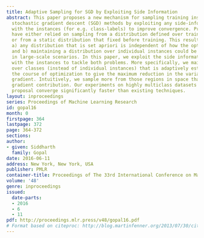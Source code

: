 ```yaml
---
title: Adaptive Sampling for SGD by Exploiting Side Information
abstract: This paper proposes a new mechanism for sampling training instances for
  stochastic gradient descent (SGD) methods by exploiting any side-information associated
  with the instances (for e.g. class-labels) to improve convergence. Previous methods
  have either relied on sampling from a distribution defined over training instances
  or from a static distribution that fixed before training. This results in two problems
  a) any distribution that is set apriori is independent of how the optimization progresses
  and b) maintaining a distribution over individual instances could be infeasible
  in large-scale scenarios. In this paper, we exploit the side information associated
  with the instances to tackle both problems. More specifically, we maintain a distribution
  over classes (instead of individual instances) that is adaptively estimated during
  the course of optimization to give the maximum reduction in the variance of the
  gradient. Intuitively, we sample more from those regions in space that have a \textitlarger
  gradient contribution. Our experiments on highly multiclass datasets show that our
  proposal converge significantly faster than existing techniques.
layout: inproceedings
series: Proceedings of Machine Learning Research
id: gopal16
month: 0
firstpage: 364
lastpage: 372
page: 364-372
sections: 
author:
- given: Siddharth
  family: Gopal
date: 2016-06-11
address: New York, New York, USA
publisher: PMLR
container-title: Proceedings of The 33rd International Conference on Machine Learning
volume: '48'
genre: inproceedings
issued:
  date-parts:
  - 2016
  - 6
  - 11
pdf: http://proceedings.mlr.press/v48/gopal16.pdf
# Format based on citeproc: http://blog.martinfenner.org/2013/07/30/citeproc-yaml-for-bibliographies/
---
```

